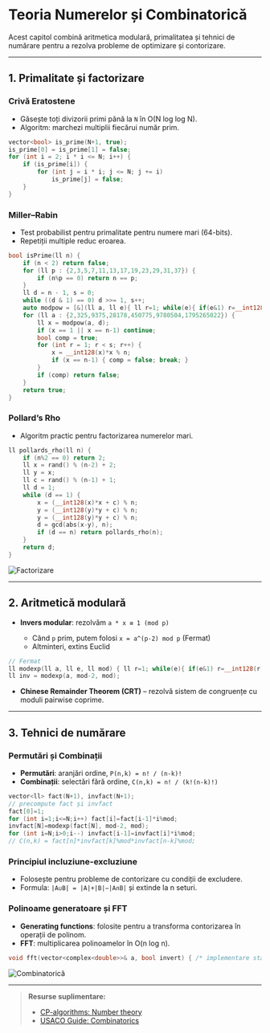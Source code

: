 # Teoria Numerelor și Combinatorică

Acest capitol combină aritmetica modulară, primalitatea și tehnici de numărare pentru a rezolva probleme de optimizare și contorizare.

---

## 1. Primalitate și factorizare

### Crivă Eratostene

* Găsește toți divizorii primi până la `N` în O(N log log N).
* Algoritm: marchezi multiplii fiecărui număr prim.

```cpp
vector<bool> is_prime(N+1, true);
is_prime[0] = is_prime[1] = false;
for (int i = 2; i * i <= N; i++) {
    if (is_prime[i]) {
        for (int j = i * i; j <= N; j += i)
            is_prime[j] = false;
    }
}
```

### Miller–Rabin

* Test probabilist pentru primalitate pentru numere mari (64-bits).
* Repetiții multiple reduc eroarea.

```cpp
bool isPrime(ll n) {
    if (n < 2) return false;
    for (ll p : {2,3,5,7,11,13,17,19,23,29,31,37}) {
        if (n%p == 0) return n == p;
    }
    ll d = n - 1, s = 0;
    while ((d & 1) == 0) d >>= 1, s++;
    auto modpow = [&](ll a, ll e){ ll r=1; while(e){ if(e&1) r=__int128(r)*a%n; a=__int128(a)*a%n; e >>=1;} return r; };
    for (ll a : {2,325,9375,28178,450775,9780504,1795265022}) {
        ll x = modpow(a, d);
        if (x == 1 || x == n-1) continue;
        bool comp = true;
        for (int r = 1; r < s; r++) {
            x = __int128(x)*x % n;
            if (x == n-1) { comp = false; break; }
        }
        if (comp) return false;
    }
    return true;
}
```

### Pollard’s Rho

* Algoritm practic pentru factorizarea numerelor mari.

```cpp
ll pollards_rho(ll n) {
    if (n%2 == 0) return 2;
    ll x = rand() % (n-2) + 2;
    ll y = x;
    ll c = rand() % (n-1) + 1;
    ll d = 1;
    while (d == 1) {
        x = (__int128(x)*x + c) % n;
        y = (__int128(y)*y + c) % n;
        y = (__int128(y)*y + c) % n;
        d = gcd(abs(x-y), n);
        if (d == n) return pollards_rho(n);
    }
    return d;
}
```

![Factorizare](../assets/img/combinatorica-nt-factorizare.png)

---

## 2. Aritmetică modulară

* **Invers modular**: rezolvăm `a * x ≡ 1 (mod p)`

  * Când `p` prim, putem folosi `x = a^(p-2) mod p` (Fermat)
  * Altminteri, extins Euclid

```cpp
// Fermat
ll modexp(ll a, ll e, ll mod) { ll r=1; while(e){ if(e&1) r=__int128(r)*a%mod; a=__int128(a)*a%mod; e>>=1;} return r; }
ll inv = modexp(a, mod-2, mod);
```

* **Chinese Remainder Theorem (CRT)** – rezolvă sistem de congruențe cu moduli pairwise coprime.

---

## 3. Tehnici de numărare

### Permutări și Combinații

* **Permutări**: aranjări ordine, `P(n,k) = n! / (n-k)!`
* **Combinații**: selectări fără ordine, `C(n,k) = n! / (k!(n-k)!)`

```cpp
vector<ll> fact(N+1), invfact(N+1);
// precompute fact și invfact
fact[0]=1;
for (int i=1;i<=N;i++) fact[i]=fact[i-1]*i%mod;
invfact[N]=modexp(fact[N], mod-2, mod);
for (int i=N;i>0;i--) invfact[i-1]=invfact[i]*i%mod;
// C(n,k) = fact[n]*invfact[k]%mod*invfact[n-k]%mod;
```

### Principiul incluziune-excluziune

* Folosește pentru probleme de contorizare cu condiții de excludere.
* Formula: `|A∪B| = |A|+|B|−|A∩B|` și extinde la n seturi.

### Polinoame generatoare și FFT

* **Generating functions**: folosite pentru a transforma contorizarea în operații de polinom.
* **FFT**: multiplicarea polinoamelor în O(n log n).

```cpp
void fft(vector<complex<double>>& a, bool invert) { /* implementare standard */ }
```

![Combinatorică](../assets/img/combinatorica-nt-comb.png)

---

> **Resurse suplimentare:**
>
> * [CP-algorithms: Number theory](https://cp-algorithms.com/algebra/)
> * [USACO Guide: Combinatorics](https://usaco.guide/comb)